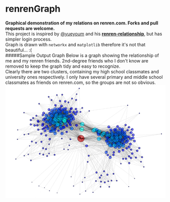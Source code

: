 # renrenGraph
**Graphical demonstration of my relations on renren.com. Forks and pull requests are welcome.**<br>
This project is inspired by [@yueyoum](https://github.com/yueyoum) and his [**renren-relationship**](https://github.com/yueyoum/renren-relationship), but has simpler login process.<br>
Graph is drawn with `networkx` and `matplotlib` therefore it's not that beautiful...   :(<br>
#####Sample Output Graph
Below is a graph showing the relationship of me and my renren friends. 2nd-degree friends who I don't know are removed to keep the graph tidy and easy to recognize.<br>
Clearly there are two clusters, containing my high school classmates and university ones respectively. I only have several primary and middle school classmates as friends on renren.com, so the groups are not so obvious.
![sample](https://raw.githubusercontent.com/Rudy1224/renrenGraph/master/figure_1.png)
